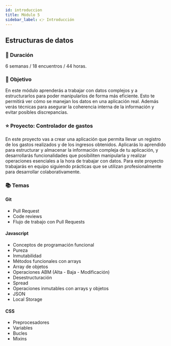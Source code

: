 ```yaml
---
id: introduccion
title: Módulo 5
sidebar_label: 👉 Introducción
---
```


## Estructuras de datos

### 📅 Duración

6 semanas / 18 encuentros / 44 horas.

### 🏁 Objetivo

En este módulo aprenderás a trabajar con datos complejos y a estructurarlos para poder manipularlos de forma más eficiente. Esto te permitirá ver cómo se manejan los datos en una aplicación real. Además verás técnicas para asegurar la coherencia interna de la información y evitar posibles discrepancias.

### ⭐️ Proyecto: Controlador de gastos

En este proyecto vas a crear una aplicación que permita llevar un registro de los gastos realizados y de los ingresos obtenidos. Aplicarás lo aprendido para estructurar y almacenar la información compleja de tu aplicación, y desarrollarás funcionalidades que posibiliten manipularla y realizar operaciones esenciales a la hora de trabajar con datos.
Para este proyecto trabajarás en equipo siguiendo prácticas que se utilizan profesionalmente para desarrollar colaborativamente.

### 📚 Temas

#### Git

- Pull Request
- Code reviews
- Flujo de trabajo con Pull Requests

#### Javascript

- Conceptos de programación funcional
- Pureza
- Inmutabilidad
- Métodos funcionales con arrays
- Array de objetos
- Operaciones ABM (Alta - Baja - Modificación)
- Desestructuración
- Spread
- Operaciones inmutables con arrays y objetos
- JSON
- Local Storage

#### CSS

- Preprocesadores
- Variables
- Bucles
- Mixins

